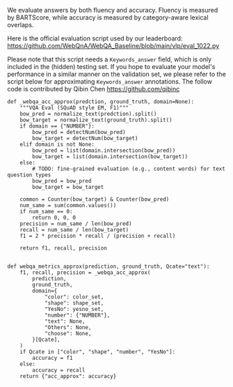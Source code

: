 We evaluate answers by both fluency and accuracy.
Fluency is measured by BARTScore, while accuracy is measured by category-aware lexical overlaps.

Here is the official evaluation script used by our leaderboard: https://github.com/WebQnA/WebQA_Baseline/blob/main/vlp/eval_1022.py

Please note that this script needs a `Keywords_answer` field, which is only included in the (hidden) testing set.
If you hope to evaluate your model's performance in a similar manner on the validation set, we please refer to the script below for approximating `Keywords_answer` annotations.
The follow code is contributed by Qibin Chen https://github.com/qibinc

```
def _webqa_acc_approx(predction, ground_truth, domain=None):
    """VQA Eval (SQuAD style EM, F1)"""
    bow_pred = normalize_text(predction).split()
    bow_target = normalize_text(ground_truth).split()
    if domain == {"NUMBER"}:
        bow_pred = detectNum(bow_pred)
        bow_target = detectNum(bow_target)
    elif domain is not None:
        bow_pred = list(domain.intersection(bow_pred))
        bow_target = list(domain.intersection(bow_target))
    else:
        # TODO: fine-grained evaluation (e.g., content words) for text question types
        bow_pred = bow_pred
        bow_target = bow_target

    common = Counter(bow_target) & Counter(bow_pred)
    num_same = sum(common.values())
    if num_same == 0:
        return 0, 0, 0
    precision = num_same / len(bow_pred)
    recall = num_same / len(bow_target)
    f1 = 2 * precision * recall / (precision + recall)

    return f1, recall, precision


def webqa_metrics_approx(prediction, ground_truth, Qcate="text"):
    f1, recall, precision = _webqa_acc_approx(
        prediction,
        ground_truth,
        domain={
            "color": color_set,
            "shape": shape_set,
            "YesNo": yesno_set,
            "number": {"NUMBER"},
            "text": None,
            "Others": None,
            "choose": None,
        }[Qcate],
    )
    if Qcate in ["color", "shape", "number", "YesNo"]:
        accuracy = f1
    else:
        accuracy = recall
    return {"acc_approx": accuracy}
```
